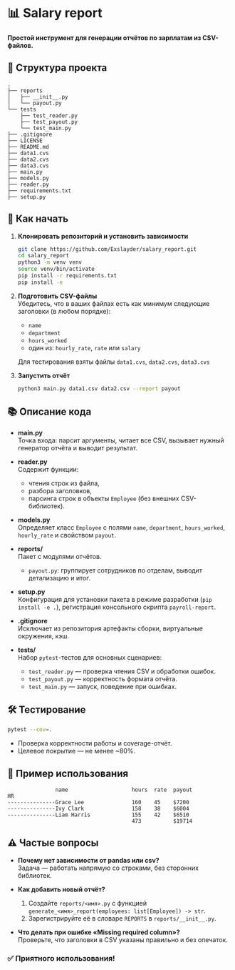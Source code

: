 # 📊 Salary report

**Простой инструмент для генерации отчётов по зарплатам из CSV-файлов.**

## 📁 Структура проекта

```
.
├── reports
│   ├── __init__.py
│   └── payout.py
└── tests
    ├── test_reader.py
    ├── test_payout.py
    └── test_main.py
├── .gitignore
├── LICENSE
├── README.md
├── data1.cvs
├── data2.cvs
├── data3.cvs
├── main.py
├── models.py
├── reader.py
├── requirements.txt
├── setup.py
```

## 🚀 Как начать

1. **Клонировать репозиторий и установить зависимости**  
   ```bash
   git clone https://github.com/Exslayder/salary_report.git
   cd salary_report
   python3 -m venv venv
   source venv/bin/activate
   pip install -r requirements.txt
   pip install -e 
   ```

2. **Подготовить CSV-файлы**  
   Убедитесь, что в ваших файлах есть как минимум следующие заголовки (в любом порядке):
   - `name`  
   - `department`  
   - `hours_worked`  
   - один из: `hourly_rate`, `rate` или `salary`

   Для тестирования взяты файлы `data1.cvs`, `data2.cvs`, `data3.cvs`

3. **Запустить отчёт**  

   ```bash
   python3 main.py data1.csv data2.csv --report payout
   ```

## 📚 Описание кода

- **main.py**  
  Точка входа: парсит аргументы, читает все CSV, вызывает нужный генератор отчёта и выводит результат.

- **reader.py**  
  Содержит функции:
  - чтения строк из файла,
  - разбора заголовков,
  - парсинга строк в объекты `Employee` (без внешних CSV-библиотек).

- **models.py**  
  Определяет класс `Employee` с полями `name`, `department`, `hours_worked`, `hourly_rate` и свойством `payout`.

- **reports/**  
  Пакет с модулями отчётов.  
  - `payout.py`: группирует сотрудников по отделам, выводит детализацию и итог.

- **setup.py**  
  Конфигурация для установки пакета в режиме разработки (`pip install -e .`), регистрация консольного скрипта `payroll-report`.

- **.gitignore**  
  Исключает из репозитория артефакты сборки, виртуальные окружения, кэш.

- **tests/**  
  Набор `pytest`-тестов для основных сценариев:
  - `test_reader.py` — проверка чтения CSV и обработки ошибок.  
  - `test_payout.py` — корректность формата отчёта.  
  - `test_main.py` — запуск, поведение при ошибках.

## 🛠️ Тестирование

```bash
pytest --cov=.
```

- Проверка корректности работы и coverage-отчёт.  
- Целевое покрытие — не менее ~80%.

## 🧩 Пример использования 
```
               name                    hours  rate  payout
HR
---------------Grace Lee               160    45    $7200
---------------Ivy Clark               158    38    $6004
---------------Liam Harris             155    42    $6510
                                       473          $19714
```

## ⚠️ Частые вопросы

- **Почему нет зависимости от pandas или csv?**  
  Задача — работать напрямую со строками, без сторонних библиотек.

- **Как добавить новый отчёт?**  
  1. Создайте `reports/<имя>.py` с функцией `generate_<имя>_report(employees: list[Employee]) -> str`.  
  2. Зарегистрируйте её в словаре `REPORTS` в `reports/__init__.py`.

- **Что делать при ошибке «Missing required column»?**  
  Проверьте, что заголовки в CSV указаны правильно и без опечаток.

### ✅ Приятного использования!
